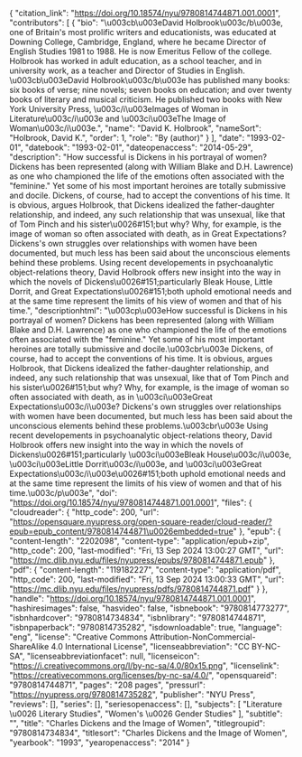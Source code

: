{
   "citation_link": "https://doi.org/10.18574/nyu/9780814744871.001.0001",
   "contributors": [
     {
       "bio": "\u003cb\u003eDavid Holbrook\u003c/b\u003e, one of Britain's most prolific writers and educationists, was educated at Downing College, Cambridge, England, where he became Director of English Studies 1981 to 1988. He is now Emeritus Fellow of the college. Holbrook has worked in adult education, as a school teacher, and in university work, as a teacher and Director of Studies in English. \u003cb\u003eDavid Holbrook\u003c/b\u003e has published many books: six books of verse; nine novels; seven books on education; and over twenty books of literary and musical criticism. He published two books with New York University Press, \u003c/i\u003eImages of Woman in Literature\u003c/i\u003e and \u003ci\u003eThe Image of Woman\u003c/i\u003e.",
       "name": "David K. Holbrook",
       "nameSort": "Holbrook, David K.",
       "order": 1,
       "role": "By (author)"
     }
   ],
   "date": "1993-02-01",
   "datebook": "1993-02-01",
   "dateopenaccess": "2014-05-29",
   "description": "How successful is Dickens in his portrayal of women? Dickens has been represented (along with William Blake and D.H. Lawrence) as one who championed the life of the emotions often associated with the \"feminine.\" Yet some of his most important heroines are totally submissive and docile. Dickens, of course, had to accept the conventions of his time. It is obvious, argues Holbrook, that Dickens idealized the father-daughter relationship, and indeed, any such relationship that was unsexual, like that of Tom Pinch and his sister\u0026#151;but why?  Why, for example, is the image of woman so often associated with death, as in Great Expectations? Dickens's own struggles over relationships with women have been documented, but much less has been said about the unconscious elements behind these problems. Using recent developements in psychoanalytic object-relations theory, David Holbrook offers new insight into the way in which the novels of Dickens\u0026#151;particularly Bleak House, Little Dorrit, and Great Expectations\u0026#151;both uphold emotional needs and at the same time represent the limits of his view of women and that of his time.",
   "descriptionhtml": "\u003cp\u003eHow successful is Dickens in his portrayal of women? Dickens has been represented (along with William Blake and D.H. Lawrence) as one who championed the life of the emotions often associated with the \"feminine.\" Yet some of his most important heroines are totally submissive and docile.\u003cbr\u003e Dickens, of course, had to accept the conventions of his time. It is obvious, argues Holbrook, that Dickens idealized the father-daughter relationship, and indeed, any such relationship that was unsexual, like that of Tom Pinch and his sister\u0026#151;but why?  Why, for example, is the image of woman so often associated with death, as in \u003ci\u003eGreat Expectations\u003c/i\u003e? Dickens's own struggles over relationships with women have been documented, but much less has been said about the unconscious elements behind these problems.\u003cbr\u003e Using recent developements in psychoanalytic object-relations theory, David Holbrook offers new insight into the way in which the novels of Dickens\u0026#151;particularly \u003ci\u003eBleak House\u003c/i\u003e, \u003ci\u003eLittle Dorrit\u003c/i\u003e, and \u003ci\u003eGreat Expectations\u003c/i\u003e\u0026#151;both uphold emotional needs and at the same time represent the limits of his view of women and that of his time.\u003c/p\u003e",
   "doi": "https://doi.org/10.18574/nyu/9780814744871.001.0001",
   "files": {
     "cloudreader": {
       "http_code": 200,
       "url": "https://opensquare.nyupress.org/open-square-reader/cloud-reader/?epub=epub_content/9780814744871\u0026embedded=true"
     },
     "epub": {
       "content-length": "2202098",
       "content-type": "application/epub+zip",
       "http_code": 200,
       "last-modified": "Fri, 13 Sep 2024 13:00:27 GMT",
       "url": "https://mc.dlib.nyu.edu/files/nyupress/epubs/9780814744871.epub"
     },
     "pdf": {
       "content-length": "119182227",
       "content-type": "application/pdf",
       "http_code": 200,
       "last-modified": "Fri, 13 Sep 2024 13:00:33 GMT",
       "url": "https://mc.dlib.nyu.edu/files/nyupress/pdfs/9780814744871.pdf"
     }
   },
   "handle": "https://doi.org/10.18574/nyu/9780814744871.001.0001",
   "hashiresimages": false,
   "hasvideo": false,
   "isbnebook": "9780814773277",
   "isbnhardcover": "9780814734834",
   "isbnlibrary": "9780814744871",
   "isbnpaperback": "9780814735282",
   "isdownloadable": true,
   "language": "eng",
   "license": "Creative Commons Attribution-NonCommercial-ShareAlike 4.0 International License",
   "licenseabbreviation": "CC BY-NC-SA",
   "licenseabbreviationfacet": null,
   "licenseicon": "https://i.creativecommons.org/l/by-nc-sa/4.0/80x15.png",
   "licenselink": "https://creativecommons.org/licenses/by-nc-sa/4.0/",
   "opensquareid": "9780814744871",
   "pages": "208 pages",
   "pressurl": "https://nyupress.org/9780814735282",
   "publisher": "NYU Press",
   "reviews": [],
   "series": [],
   "seriesopenaccess": [],
   "subjects": [
     "Literature \u0026 Literary Studies",
     "Women's \u0026 Gender Studies"
   ],
   "subtitle": "",
   "title": "Charles Dickens and the Image of Women",
   "titlegroupid": "9780814734834",
   "titlesort": "Charles Dickens and the Image of Women",
   "yearbook": "1993",
   "yearopenaccess": "2014"
 }
